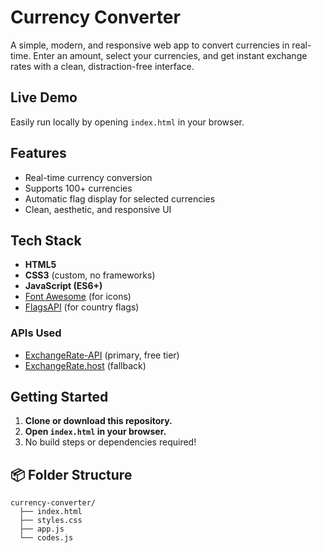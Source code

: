 # Currency Converter

A simple, modern, and responsive web app to convert currencies in real-time. Enter an amount, select your currencies, and get instant exchange rates with a clean, distraction-free interface.

## Live Demo
Easily run locally by opening `index.html` in your browser.

## Features
- Real-time currency conversion
- Supports 100+ currencies
- Automatic flag display for selected currencies
- Clean, aesthetic, and responsive UI

## Tech Stack
- **HTML5**
- **CSS3** (custom, no frameworks)
- **JavaScript (ES6+)**
- [Font Awesome](https://fontawesome.com/) (for icons)
- [FlagsAPI](https://flagsapi.com/) (for country flags)

### APIs Used
- [ExchangeRate-API](https://open.er-api.com/v6/latest) (primary, free tier)
- [ExchangeRate.host](https://exchangerate.host/) (fallback)

## Getting Started
1. **Clone or download this repository.**
2. **Open `index.html` in your browser.**
3. No build steps or dependencies required!

## 📦 Folder Structure
```
currency-converter/
  ├── index.html
  ├── styles.css
  ├── app.js
  └── codes.js
